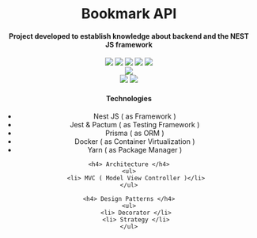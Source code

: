 # <div align="center"> Bookmark API  </div> #
<h4 align="center"> Project developed to establish knowledge about backend and the <strong>NEST JS</strong> framework </h4>
<div align="center"> <img src="https://img.shields.io/badge/NestJS-red" > <img src="https://img.shields.io/badge/Jest-green"> <img src="https://img.shields.io/badge/Prisma-grey"> <img src="https://img.shields.io/badge/Docker-blue"> <img src="https://img.shields.io/badge/Yarn-lightblue"> </div>

<div align="center"> <img src="https://img.shields.io/badge/MVC-Model_View_Controller-yellow"> </div>

<div align="center"> <img src=https://img.shields.io/badge/Decorator-lightred> <img src=https://img.shields.io/badge/Strategy-lightgrey> </div>

<div align="center">
    <h4> Technologies </h4>
    <ul>
        <li> Nest JS ( as Framework ) </li>
        <li> Jest & Pactum ( as Testing Framework ) </li>
        <li> Prisma ( as ORM ) </li>
        <li> Docker ( as Container Virtualization ) </li>
        <li> Yarn ( as Package Manager ) </li>
    </ul>
    
    <h4> Architecture </h4>
    <ul>
        <li> MVC ( Model View Controller )</li>
    </ul>
    
    <h4> Design Patterns </h4>
    <ul>
        <li> Decorator </li>
        <li> Strategy </li>
    </ul>

</div>

    
